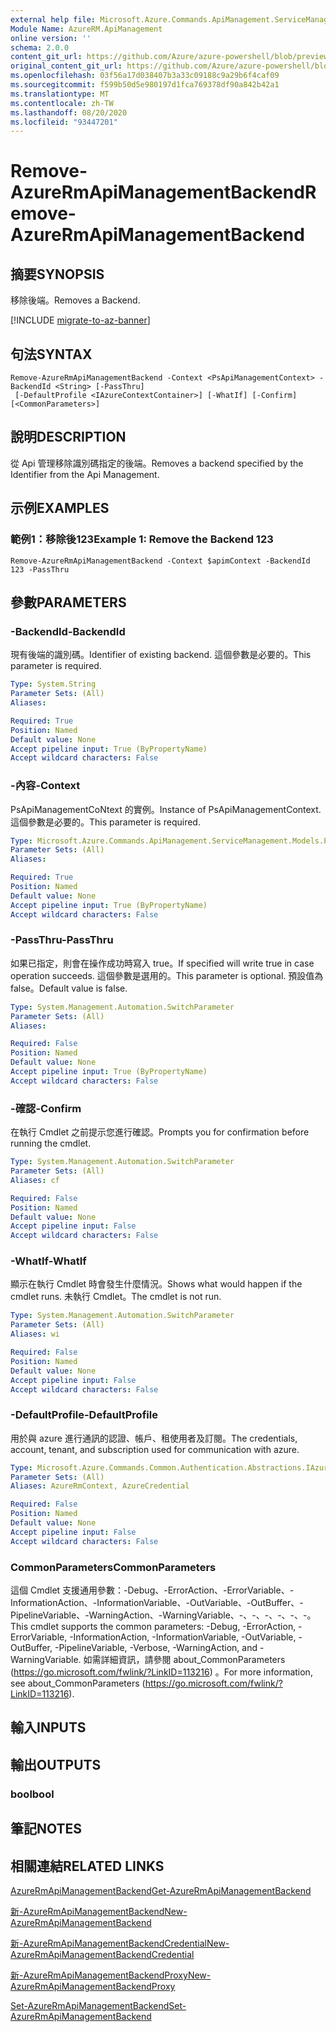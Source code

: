 ```yaml
---
external help file: Microsoft.Azure.Commands.ApiManagement.ServiceManagement.dll-Help.xml
Module Name: AzureRM.ApiManagement
online version: ''
schema: 2.0.0
content_git_url: https://github.com/Azure/azure-powershell/blob/preview/src/ResourceManager/ApiManagement/Commands.ApiManagement/help/Remove-AzureRmApiManagementBackend.md
original_content_git_url: https://github.com/Azure/azure-powershell/blob/preview/src/ResourceManager/ApiManagement/Commands.ApiManagement/help/Remove-AzureRmApiManagementBackend.md
ms.openlocfilehash: 03f56a17d038407b3a33c09188c9a29b6f4caf09
ms.sourcegitcommit: f599b50d5e980197d1fca769378df90a842b42a1
ms.translationtype: MT
ms.contentlocale: zh-TW
ms.lasthandoff: 08/20/2020
ms.locfileid: "93447201"
---
```

# <span data-ttu-id="2e698-101">Remove-AzureRmApiManagementBackend</span><span class="sxs-lookup"><span data-stu-id="2e698-101">Remove-AzureRmApiManagementBackend</span></span>

## <span data-ttu-id="2e698-102">摘要</span><span class="sxs-lookup"><span data-stu-id="2e698-102">SYNOPSIS</span></span>
<span data-ttu-id="2e698-103">移除後端。</span><span class="sxs-lookup"><span data-stu-id="2e698-103">Removes a Backend.</span></span>

[!INCLUDE [migrate-to-az-banner](../../includes/migrate-to-az-banner.md)]

## <span data-ttu-id="2e698-104">句法</span><span class="sxs-lookup"><span data-stu-id="2e698-104">SYNTAX</span></span>

```
Remove-AzureRmApiManagementBackend -Context <PsApiManagementContext> -BackendId <String> [-PassThru]
 [-DefaultProfile <IAzureContextContainer>] [-WhatIf] [-Confirm] [<CommonParameters>]
```

## <span data-ttu-id="2e698-105">說明</span><span class="sxs-lookup"><span data-stu-id="2e698-105">DESCRIPTION</span></span>
<span data-ttu-id="2e698-106">從 Api 管理移除識別碼指定的後端。</span><span class="sxs-lookup"><span data-stu-id="2e698-106">Removes a backend specified by the Identifier from the Api Management.</span></span>

## <span data-ttu-id="2e698-107">示例</span><span class="sxs-lookup"><span data-stu-id="2e698-107">EXAMPLES</span></span>

### <span data-ttu-id="2e698-108">範例1：移除後123</span><span class="sxs-lookup"><span data-stu-id="2e698-108">Example 1: Remove the Backend 123</span></span>
```
Remove-AzureRmApiManagementBackend -Context $apimContext -BackendId 123 -PassThru
```

## <span data-ttu-id="2e698-109">參數</span><span class="sxs-lookup"><span data-stu-id="2e698-109">PARAMETERS</span></span>

### <span data-ttu-id="2e698-110">-BackendId</span><span class="sxs-lookup"><span data-stu-id="2e698-110">-BackendId</span></span>
<span data-ttu-id="2e698-111">現有後端的識別碼。</span><span class="sxs-lookup"><span data-stu-id="2e698-111">Identifier of existing backend.</span></span>
<span data-ttu-id="2e698-112">這個參數是必要的。</span><span class="sxs-lookup"><span data-stu-id="2e698-112">This parameter is required.</span></span>

```yaml
Type: System.String
Parameter Sets: (All)
Aliases: 

Required: True
Position: Named
Default value: None
Accept pipeline input: True (ByPropertyName)
Accept wildcard characters: False
```

### <span data-ttu-id="2e698-113">-內容</span><span class="sxs-lookup"><span data-stu-id="2e698-113">-Context</span></span>
<span data-ttu-id="2e698-114">PsApiManagementCoNtext 的實例。</span><span class="sxs-lookup"><span data-stu-id="2e698-114">Instance of PsApiManagementContext.</span></span>
<span data-ttu-id="2e698-115">這個參數是必要的。</span><span class="sxs-lookup"><span data-stu-id="2e698-115">This parameter is required.</span></span>

```yaml
Type: Microsoft.Azure.Commands.ApiManagement.ServiceManagement.Models.PsApiManagementContext
Parameter Sets: (All)
Aliases: 

Required: True
Position: Named
Default value: None
Accept pipeline input: True (ByPropertyName)
Accept wildcard characters: False
```

### <span data-ttu-id="2e698-116">-PassThru</span><span class="sxs-lookup"><span data-stu-id="2e698-116">-PassThru</span></span>
<span data-ttu-id="2e698-117">如果已指定，則會在操作成功時寫入 true。</span><span class="sxs-lookup"><span data-stu-id="2e698-117">If specified will write true in case operation succeeds.</span></span>
<span data-ttu-id="2e698-118">這個參數是選用的。</span><span class="sxs-lookup"><span data-stu-id="2e698-118">This parameter is optional.</span></span>
<span data-ttu-id="2e698-119">預設值為 false。</span><span class="sxs-lookup"><span data-stu-id="2e698-119">Default value is false.</span></span>

```yaml
Type: System.Management.Automation.SwitchParameter
Parameter Sets: (All)
Aliases: 

Required: False
Position: Named
Default value: None
Accept pipeline input: True (ByPropertyName)
Accept wildcard characters: False
```

### <span data-ttu-id="2e698-120">-確認</span><span class="sxs-lookup"><span data-stu-id="2e698-120">-Confirm</span></span>
<span data-ttu-id="2e698-121">在執行 Cmdlet 之前提示您進行確認。</span><span class="sxs-lookup"><span data-stu-id="2e698-121">Prompts you for confirmation before running the cmdlet.</span></span>

```yaml
Type: System.Management.Automation.SwitchParameter
Parameter Sets: (All)
Aliases: cf

Required: False
Position: Named
Default value: None
Accept pipeline input: False
Accept wildcard characters: False
```

### <span data-ttu-id="2e698-122">-WhatIf</span><span class="sxs-lookup"><span data-stu-id="2e698-122">-WhatIf</span></span>
<span data-ttu-id="2e698-123">顯示在執行 Cmdlet 時會發生什麼情況。</span><span class="sxs-lookup"><span data-stu-id="2e698-123">Shows what would happen if the cmdlet runs.</span></span> <span data-ttu-id="2e698-124">未執行 Cmdlet。</span><span class="sxs-lookup"><span data-stu-id="2e698-124">The cmdlet is not run.</span></span>

```yaml
Type: System.Management.Automation.SwitchParameter
Parameter Sets: (All)
Aliases: wi

Required: False
Position: Named
Default value: None
Accept pipeline input: False
Accept wildcard characters: False
```

### <span data-ttu-id="2e698-125">-DefaultProfile</span><span class="sxs-lookup"><span data-stu-id="2e698-125">-DefaultProfile</span></span>
<span data-ttu-id="2e698-126">用於與 azure 進行通訊的認證、帳戶、租使用者及訂閱。</span><span class="sxs-lookup"><span data-stu-id="2e698-126">The credentials, account, tenant, and subscription used for communication with azure.</span></span>

```yaml
Type: Microsoft.Azure.Commands.Common.Authentication.Abstractions.IAzureContextContainer
Parameter Sets: (All)
Aliases: AzureRmContext, AzureCredential

Required: False
Position: Named
Default value: None
Accept pipeline input: False
Accept wildcard characters: False
```

### <span data-ttu-id="2e698-127">CommonParameters</span><span class="sxs-lookup"><span data-stu-id="2e698-127">CommonParameters</span></span>
<span data-ttu-id="2e698-128">這個 Cmdlet 支援通用參數：-Debug、-ErrorAction、-ErrorVariable、-InformationAction、-InformationVariable、-OutVariable、-OutBuffer、-PipelineVariable、-WarningAction、-WarningVariable、-、-、-、-、-、-。</span><span class="sxs-lookup"><span data-stu-id="2e698-128">This cmdlet supports the common parameters: -Debug, -ErrorAction, -ErrorVariable, -InformationAction, -InformationVariable, -OutVariable, -OutBuffer, -PipelineVariable, -Verbose, -WarningAction, and -WarningVariable.</span></span> <span data-ttu-id="2e698-129">如需詳細資訊，請參閱 about_CommonParameters (https://go.microsoft.com/fwlink/?LinkID=113216) 。</span><span class="sxs-lookup"><span data-stu-id="2e698-129">For more information, see about_CommonParameters (https://go.microsoft.com/fwlink/?LinkID=113216).</span></span>

## <span data-ttu-id="2e698-130">輸入</span><span class="sxs-lookup"><span data-stu-id="2e698-130">INPUTS</span></span>

## <span data-ttu-id="2e698-131">輸出</span><span class="sxs-lookup"><span data-stu-id="2e698-131">OUTPUTS</span></span>

### <span data-ttu-id="2e698-132">bool</span><span class="sxs-lookup"><span data-stu-id="2e698-132">bool</span></span>

## <span data-ttu-id="2e698-133">筆記</span><span class="sxs-lookup"><span data-stu-id="2e698-133">NOTES</span></span>

## <span data-ttu-id="2e698-134">相關連結</span><span class="sxs-lookup"><span data-stu-id="2e698-134">RELATED LINKS</span></span>

[<span data-ttu-id="2e698-135">AzureRmApiManagementBackend</span><span class="sxs-lookup"><span data-stu-id="2e698-135">Get-AzureRmApiManagementBackend</span></span>](./Get-AzureRmApiManagementBackend)

[<span data-ttu-id="2e698-136">新-AzureRmApiManagementBackend</span><span class="sxs-lookup"><span data-stu-id="2e698-136">New-AzureRmApiManagementBackend</span></span>](./New-AzureRmApiManagementBackend.md)

[<span data-ttu-id="2e698-137">新-AzureRmApiManagementBackendCredential</span><span class="sxs-lookup"><span data-stu-id="2e698-137">New-AzureRmApiManagementBackendCredential</span></span>](./New-AzureRmApiManagementBackendCredential.md)

[<span data-ttu-id="2e698-138">新-AzureRmApiManagementBackendProxy</span><span class="sxs-lookup"><span data-stu-id="2e698-138">New-AzureRmApiManagementBackendProxy</span></span>](./New-AzureRmApiManagementBackendProxy.md)

[<span data-ttu-id="2e698-139">Set-AzureRmApiManagementBackend</span><span class="sxs-lookup"><span data-stu-id="2e698-139">Set-AzureRmApiManagementBackend</span></span>](./Set-AzureRmApiManagementBackend.md)
